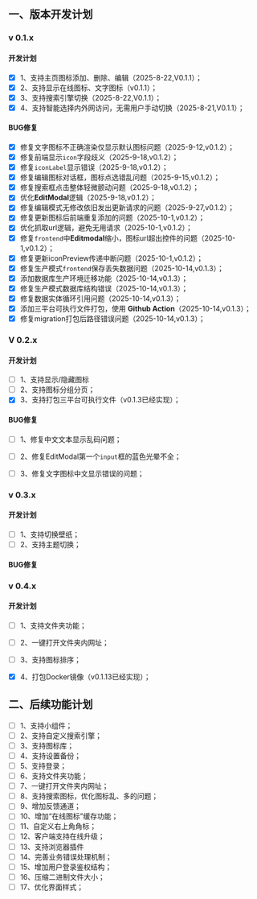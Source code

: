 

## 一、版本开发计划

### v 0.1.x

#### 开发计划

- [x] 1、支持主页图标添加、删除、编辑（2025-8-22,V0.1.1）；
- [x] 2、支持显示在线图标、文字图标（v0.1.1）；
- [x] 3、支持搜索引擎切换（2025-8-22,V0.1.1）；
- [x] 4、支持智能选择内外网访问，无需用户手动切换（2025-8-21,V0.1.1）；

#### BUG修复

- [x] 修复文字图标不正确渲染仅显示默认图标问题（2025-9-12,v0.1.2）；
- [x] 修复前端显示`icon`字段歧义（2025-9-18,v0.1.2）；
- [x] 修复`iconLabel`显示错误（2025-9-18,v0.1.2）；
- [x] 修复编辑图标对话框，图标点选错乱问题（2025-9-15,v0.1.2）；
- [x] 修复搜索框点击整体轻微颤动问题（2025-9-18,v0.1.2）；
- [x] 优化**EditModal**逻辑（2025-9-18,v0.1.2）；
- [x] 修复编辑模式无修改依旧发出更新请求的问题（2025-9-27,v0.1.2）；
- [x] 修复更新图标后前端重复添加的问题（2025-10-1,v0.1.2）；
- [x] 优化抓取url逻辑，避免无用请求（2025-10-1,v0.1.2）；
- [x] 修复`frontend`中**Editmodal**缩小，图标url超出控件的问题（2025-10-1,v0.1.2）；
- [x] 修复更新iconPreview传递中断问题（2025-10-1,v0.1.2）；
- [x] 修复生产模式`frontend`保存丢失数据问题（2025-10-14,v0.1.3）；
- [x] 添加数据库生产环境迁移功能（2025-10-14,v0.1.3）；
- [x] 修复生产模式数据库结构错误（2025-10-14,v0.1.3）；
- [x] 修复数据实体循环引用问题（2025-10-14,v0.1.3）；
- [x] 添加三平台可执行文件打包，使用 **Github Action**（2025-10-14,v0.1.3）；
- [x] 修复migration打包后路径错误问题（2025-10-14,v0.1.3）；

### V 0.2.x

#### 开发计划

- [ ] 1、支持显示/隐藏图标
- [ ] 2、支持图标分组分页；
- [x] 3、支持打包三平台可执行文件（v0.1.3已经实现）；

#### BUG修复

- [ ] 1、修复中文文本显示乱码问题；
- [ ] 2、修复EditModal第一个`input`框的蓝色光晕不全；
- [ ] 3、修复文字图标中文显示错误的问题；



### v 0.3.x

#### 开发计划

- [ ] 1、支持切换壁纸；
- [ ] 2、支持主题切换；

#### BUG修复



### v 0.4.x

#### 开发计划

- [ ] 1、支持文件夹功能；
- [ ] 2、一键打开文件夹内网址；
- [ ] 3、支持图标排序；
- [x] 4、打包Docker镜像（v0.1.13已经实现）；



## 二、后续功能计划

- [ ] 1、支持小组件；
- [ ] 2、支持自定义搜索引擎；
- [ ] 3、支持图标库；
- [ ] 4、支持设置备份；
- [ ] 5、支持登录；
- [ ] 6、支持文件夹功能；
- [ ] 7、一键打开文件夹内网址；
- [ ] 8、支持搜索图标，优化图标乱、多的问题；
- [ ] 9、增加反馈通道；
- [ ] 10、增加“在线图标”缓存功能；
- [ ] 11、自定义右上角角标；
- [ ] 12、客户端支持在线升级；
- [ ] 13、支持浏览器插件
- [ ] 14、完善业务错误处理机制；
- [ ] 15、增加用户登录鉴权结构；
- [ ] 16、压缩二进制文件大小；
- [ ] 17、优化界面样式；